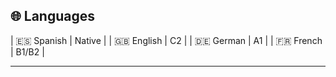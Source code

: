 ## 🌐 Languages

| 🇪🇸 Spanish | Native | | 🇬🇧 English | C2 | | 🇩🇪 German | A1 | | 🇫🇷 French | B1/B2 |

---
